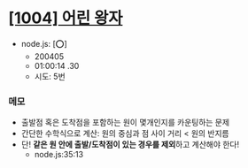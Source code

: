 # [[1004] 어린 왕자](http://icpc.me/1004)

- node.js: [:o:]
  - 200405
  - 01:00:14 .30 
  - 시도: 5번


### 메모
 - 출발점 혹은 도착점을 포함하는 원이 몇개인지를 카운팅하는 문제
 - 간단한 수학식으로 계산: 원의 중심과 점 사이 거리 < 원의 반지름
 - 단! **같은 원 안에 출발/도착점이 있는 경우를 제외**하고 계산해야 한다!
   - node.js:35:13
